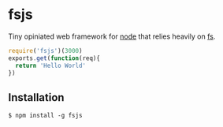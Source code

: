 fsjs
====

Tiny opiniated web framework for [node](http://nodejs.org) that relies heavily on [fs](http://nodejs.org/api/fs.html).

```js
require('fsjs')(3000)
exports.get(function(req){
  return 'Hello World'
})
```

## Installation
    $ npm install -g fsjs
